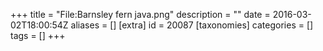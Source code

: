 +++
title = "File:Barnsley fern java.png"
description = ""
date = 2016-03-02T18:00:54Z
aliases = []
[extra]
id = 20087
[taxonomies]
categories = []
tags = []
+++


